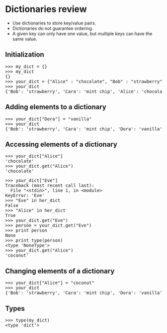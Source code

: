 # Dictionaries review

* Use dictionaries to store key/value pairs.
* Dictionaries do not guarantee ordering.
* A given key can only have one value, but multiple keys can have the same value.

## Initialization

<pre>
>>> my_dict = {}
>>> my_dict
{}
>>> your_dict = {"Alice" : "chocolate", "Bob" : "strawberry", "Cara" : "mint chip"}
>>> your_dict
{'Bob': 'strawberry', 'Cara': 'mint chip', 'Alice': 'chocolate'}
</pre>

## Adding elements to a dictionary

<pre>
>>> your_dict["Dora"] = "vanilla"
>>> your_dict
{'Bob': 'strawberry', 'Cara': 'mint chip', 'Dora': 'vanilla', 'Alice': 'chocolate'}
</pre>

## Accessing elements of a dictionary

<pre>
>>> your_dict["Alice"]
'chocolate'
>>> your_dict.get("Alice")
'chocolate'
</pre>

<pre>
>>> your_dict["Eve"]
Traceback (most recent call last):
  File "&lt;stdin&gt;", line 1, in &lt;module&gt;
KeyError: 'Eve'
>>> "Eve" in her_dict
False
>>> "Alice" in her_dict
True
>>> your_dict.get("Eve")
>>> person = your_dict.get("Eve")
>>> print person
None
>>> print type(person)
&lt;type 'NoneType'&gt;
>>> your_dict.get("Alice")
'coconut'
</pre>

## Changing elements of a dictionary

<pre>
>>> your_dict["Alice"] = "coconut"
>>> your_dict
{'Bob': 'strawberry', 'Cara': 'mint chip', 'Dora': 'vanilla', 'Alice': 'coconut'}
</pre>

## Types

<pre>
>>> type(my_dict)
&lt;type 'dict'&gt;
</pre>
